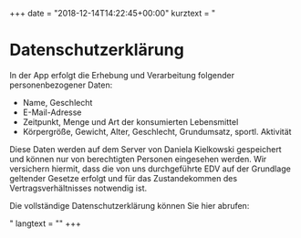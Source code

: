 +++
date = "2018-12-14T14:22:45+00:00"
kurztext = "<h1>Datenschutzerklärung</h1><p>In der App erfolgt die Erhebung und Verarbeitung folgender personenbezogener Daten:<br /><ul><li>Name, Geschlecht</li><li>E-Mail-Adresse</li><li>Zeitpunkt, Menge und Art der konsumierten Lebensmittel</li><li>Körpergröße, Gewicht, Alter, Geschlecht, Grundumsatz, sportl. Aktivität</li></ul></p><p>Diese Daten werden auf dem Server von Daniela Kielkowski gespeichert und können nur von berechtigten Personen eingesehen werden. Wir versichern hiermit, dass die von uns durchgeführte EDV auf der Grundlage geltender Gesetze erfolgt und für das Zustandekommen des Vertragsverhältnisses notwendig ist.</p><p>Die vollständige Datenschutzerklärung können Sie hier abrufen:</p>"
langtext = ""
+++

